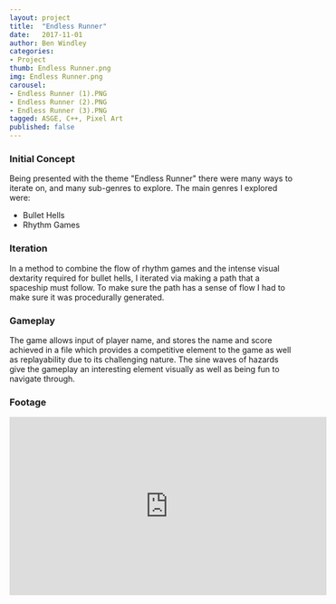 ```yaml
---
layout: project
title:  "Endless Runner"
date:   2017-11-01
author: Ben Windley
categories:
- Project
thumb: Endless Runner.png
img: Endless Runner.png
carousel:
- Endless Runner (1).PNG
- Endless Runner (2).PNG
- Endless Runner (3).PNG
tagged: ASGE, C++, Pixel Art
published: false
---
```


### Initial Concept

Being presented with the theme "Endless Runner" there were many ways to iterate on, and many sub-genres to explore.
The main genres I explored were:
- Bullet Hells
- Rhythm Games

### Iteration

In a method to combine the flow of rhythm games and the intense visual dextarity required for bullet hells, I iterated via making a path that a spaceship must follow. To make sure the path has a sense of flow I had to make sure it was procedurally generated.

### Gameplay

The game allows input of player name, and stores the name and score achieved in a file which provides a competitive element to the game as well as replayability due to its challenging nature. The sine waves of hazards give the gameplay an interesting element visually as well as being fun to navigate through.

### Footage

<p style="text-align: center">
<iframe width="560" height="315" src="https://www.youtube.com/embed/5bh8UyUWMK4?rel=0&amp;showinfo=0" frameborder="0" allow="autoplay; encrypted-media" allowfullscreen></iframe>
</p>